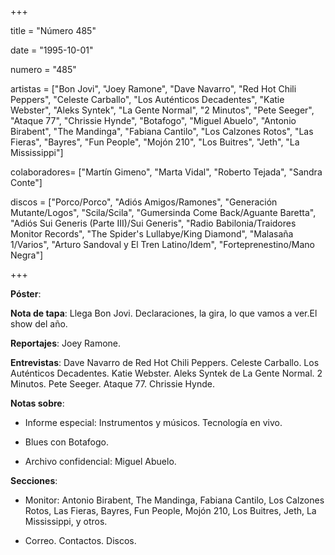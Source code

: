 +++

title = "Número 485"

date = "1995-10-01"

numero = "485"

artistas = ["Bon Jovi", "Joey Ramone", "Dave Navarro", "Red Hot Chili Peppers", "Celeste Carballo", "Los Auténticos Decadentes", "Katie Webster", "Aleks Syntek", "La Gente Normal", "2 Minutos", "Pete Seeger", "Ataque 77", "Chrissie Hynde", "Botafogo", "Miguel Abuelo", "Antonio Birabent", "The Mandinga", "Fabiana Cantilo", "Los Calzones Rotos", "Las Fieras", "Bayres", "Fun People", "Mojón 210", "Los Buitres", "Jeth", "La Mississippi"]

colaboradores= ["Martín Gimeno", "Marta Vidal", "Roberto Tejada", "Sandra Conte"]

discos = ["Porco/Porco", "Adiós Amigos/Ramones", "Generación Mutante/Logos", "Scila/Scila", "Gumersinda Come Back/Aguante Baretta", "Adiós Sui Generis (Parte III)/Sui Generis", "Radio Babilonia/Traidores Monitor Records", "The Spider's Lullabye/King Diamond", "Malasaña 1/Varios", "Arturo Sandoval y El Tren Latino/Idem", "Forteprenestino/Mano Negra"]

+++

**Póster**: 

**Nota de tapa**: Llega Bon Jovi. Declaraciones, la gira, lo que vamos a ver.El show del año.

**Reportajes**: Joey Ramone.

**Entrevistas**: Dave Navarro de Red Hot Chili Peppers. Celeste Carballo. Los Auténticos Decadentes. Katie Webster. Aleks Syntek de La Gente Normal. 2 Minutos. Pete Seeger. Ataque 77. Chrissie Hynde.

**Notas sobre**:

- Informe especial: Instrumentos y músicos. Tecnología en vivo. 

- Blues con Botafogo.

- Archivo confidencial: Miguel Abuelo.

**Secciones**:

- Monitor: Antonio Birabent, The Mandinga, Fabiana Cantilo, Los Calzones Rotos, Las Fieras, Bayres, Fun People, Mojón 210, Los Buitres, Jeth, La Mississippi, y otros.

- Correo. Contactos. Discos.
